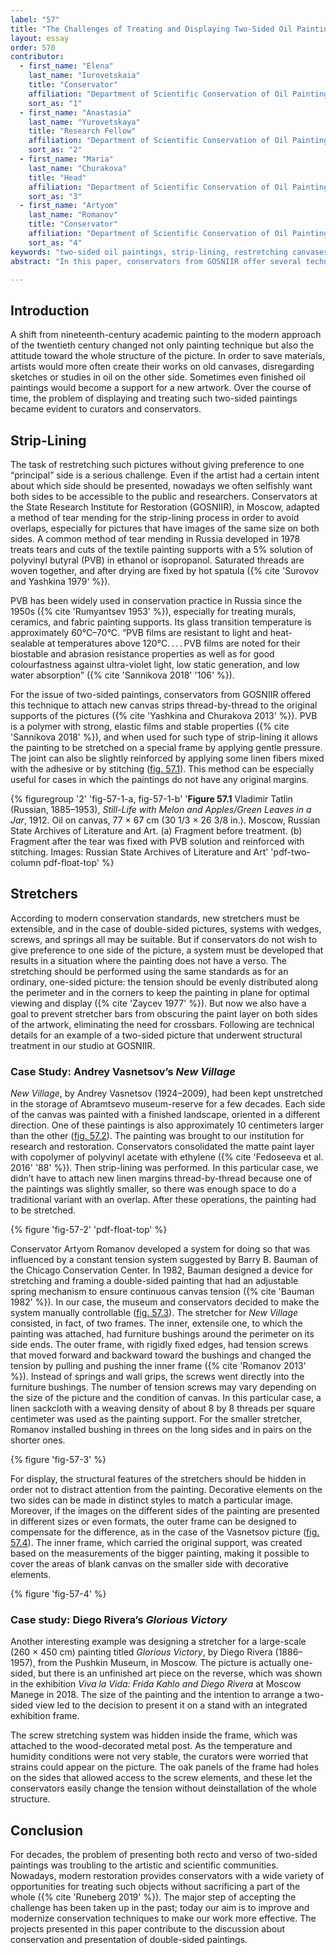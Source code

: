 ```yaml
---
label: "57"
title: "The Challenges of Treating and Displaying Two-Sided Oil Paintings"
layout: essay
order: 570
contributor:
  - first_name: "Elena"
    last_name: "Iurovetskaia"
    title: "Conservator"
    affiliation: "Department of Scientific Conservation of Oil Paintings, State Research Institute for Restoration (GOSNIIR), Moscow"
    sort_as: "1"
  - first_name: "Anastasia"
    last_name: "Yurovetskaya"
    title: "Research Fellow"
    affiliation: "Department of Scientific Conservation of Oil Paintings, State Research Institute for Restoration (GOSNIIR), Moscow"
    sort_as: "2"
  - first_name: "Maria"
    last_name: "Churakova"
    title: "Head"
    affiliation: "Department of Scientific Conservation of Oil Paintings, State Research Institute for Restoration (GOSNIIR), Moscow"
    sort_as: "3"
  - first_name: "Artyom"
    last_name: "Romanov"
    title: "Conservator"
    affiliation: "Department of Scientific Conservation of Oil Paintings, State Research Institute for Restoration (GOSNIIR), Moscow"
    sort_as: "4"
keywords: "two-sided oil paintings, strip-lining, restretching canvases, tear-mending technique, stretchers"
abstract: "In this paper, conservators from GOSNIIR offer several techniques for displaying and treating two-sided paintings without giving preference to one as the main side. They have adapted a method of tear mending for the process of strip-lining. The edging margins of the painting are connected to the new canvas strips thread-by-thread with polyvinyl butyral in isopropanol. Its strong, elastic film allows application of gentle pressure to stretch the painting on a special frame. The joint can be strengthened by stitching. For restretching, a manually controlled system is offered consisting of two frames: an inner extensile one, to which the painting is attached, and an outer frame with rigidly fixed edges with screws that move forward and backward toward the bushings and change the tension by pulling and pushing the inner frame. The techniques are discussed using case studies as examples."

---
```


## Introduction

A shift from nineteenth-century academic painting to the modern approach of the twentieth century changed not only painting technique but also the attitude toward the whole structure of the picture. In order to save materials, artists would more often create their works on old canvases, disregarding sketches or studies in oil on the other side. Sometimes even finished oil paintings would become a support for a new artwork. Over the course of time, the problem of displaying and treating such two-sided paintings became evident to curators and conservators.

## Strip-Lining

The task of restretching such pictures without giving preference to one “principal” side is a serious challenge. Even if the artist had a certain intent about which side should be presented, nowadays we often selfishly want both sides to be accessible to the public and researchers. Conservators at the State Research Institute for Restoration (GOSNIIR), in Moscow, adapted a method of tear mending for the strip-lining process in order to avoid overlaps, especially for pictures that have images of the same size on both sides. A common method of tear mending in Russia developed in 1978 treats tears and cuts of the textile painting supports with a 5% solution of polyvinyl butyral (PVB) in ethanol or isopropanol. Saturated threads are woven together, and after drying are fixed by hot spatula ({% cite 'Surovov and Yashkina 1979' %}).

PVB has been widely used in conservation practice in Russia since the 1950s ({% cite 'Rumyantsev 1953' %}), especially for treating murals, ceramics, and fabric painting supports. Its glass transition temperature is approximately 60°C–70°C. “PVB films are resistant to light and heat-sealable at temperatures above 120°C. . . . PVB films are noted for their biostable and abrasion resistance properties as well as for good colourfastness against ultra-violet light, low static generation, and low water absorption” ({% cite 'Sannikova 2018' '106' %}).

For the issue of two-sided paintings, conservators from GOSNIIR offered this technique to attach new canvas strips thread-by-thread to the original supports of the pictures ({% cite 'Yashkina and Churakova 2013' %}). PVB is a polymer with strong, elastic films and stable properties ({% cite 'Sannikova 2018' %}), and when used for such type of strip-lining it allows the painting to be stretched on a special frame by applying gentle pressure. The joint can also be slightly reinforced by applying some linen fibers mixed with the adhesive or by stitching ([fig. 57.1](#fig-57-1)). This method can be especially useful for cases in which the paintings do not have any original margins.

{% figuregroup '2' 'fig-57-1-a, fig-57-1-b' '**Figure 57.1** Vladimir Tatlin (Russian, 1885–1953), *Still-Life with Melon and Apples/Green Leaves in a Jar*, 1912. Oil on canvas, 77 × 67 cm (30 1/3 × 26 3/8 in.). Moscow, Russian State Archives of Literature and Art. (a) Fragment before treatment. (b) Fragment after the tear was fixed with PVB solution and reinforced with stitching. Images: Russian State Archives of Literature and Art' 'pdf-two-column pdf-float-top' %}

## Stretchers

According to modern conservation standards, new stretchers must be extensible, and in the case of double-sided pictures, systems with wedges, screws, and springs all may be suitable. But if conservators do not wish to give preference to one side of the picture, a system must be developed that results in a situation where the painting does not have a verso. The stretching should be performed using the same standards as for an ordinary, one-sided picture: the tension should be evenly distributed along the perimeter and in the corners to keep the painting in plane for optimal viewing and display ({% cite 'Zaycev 1977' %}). But now we also have a goal to prevent stretcher bars from obscuring the paint layer on both sides of the artwork, eliminating the need for crossbars. Following are technical details for an example of a two-sided picture that underwent structural treatment in our studio at GOSNIIR.

### Case Study: Andrey Vasnetsov’s *New Village*

*New Village*, by Andrey Vasnetsov (1924–2009), had been kept unstretched in the storage of Abramtsevo museum-reserve for a few decades. Each side of the canvas was painted with a finished landscape, oriented in a different direction. One of these paintings is also approximately 10 centimeters larger than the other ([fig. 57.2](#fig-57-2)). The painting was brought to our institution for research and restoration. Conservators consolidated the matte paint layer with copolymer of polyvinyl acetate with ethylene ({% cite 'Fedoseeva et al. 2016' '88' %}). Then strip-lining was performed. In this particular case, we didn’t have to attach new linen margins thread-by-thread because one of the paintings was slightly smaller, so there was enough space to do a traditional variant with an overlap. After these operations, the painting had to be stretched.

{% figure 'fig-57-2' 'pdf-float-top' %}

Conservator Artyom Romanov developed a system for doing so that was influenced by a constant tension system suggested by Barry B. Bauman of the Chicago Conservation Center. In 1982, Bauman designed a device for stretching and framing a double-sided painting that had an adjustable spring mechanism to ensure continuous canvas tension ({% cite 'Bauman 1982' %}). In our case, the museum and conservators decided to make the system manually controllable ([fig. 57.3](#fig-57-3)). The stretcher for *New Village* consisted, in fact, of two frames. The inner, extensile one, to which the painting was attached, had furniture bushings around the perimeter on its side ends. The outer frame, with rigidly fixed edges, had tension screws that moved forward and backward toward the bushings and changed the tension by pulling and pushing the inner frame ({% cite 'Romanov 2013' %}). Instead of springs and wall grips, the screws went directly into the furniture bushings. The number of tension screws may vary depending on the size of the picture and the condition of canvas. In this particular case, a linen sackcloth with a weaving density of about 8 by 8 threads per square centimeter was used as the painting support. For the smaller stretcher, Romanov installed bushing in threes on the long sides and in pairs on the shorter ones.

{% figure 'fig-57-3' %}

For display, the structural features of the stretchers should be hidden in order not to distract attention from the painting. Decorative elements on the two sides can be made in distinct styles to match a particular image. Moreover, if the images on the different sides of the painting are presented in different sizes or even formats, the outer frame can be designed to compensate for the difference, as in the case of the Vasnetsov picture ([fig. 57.4](#fig-57-4)). The inner frame, which carried the original support, was created based on the measurements of the bigger painting, making it possible to cover the areas of blank canvas on the smaller side with decorative elements.

{% figure 'fig-57-4' %}

### Case study: Diego Rivera’s *Glorious Victory*

Another interesting example was designing a stretcher for a large-scale (260 × 450 cm) painting titled *Glorious Victory*, by Diego Rivera (1886–1957), from the Pushkin Museum, in Moscow. The picture is actually one-sided, but there is an unfinished art piece on the reverse, which was shown in the exhibition *Viva la Vida: Frida Kahlo and Diego Rivera* at Moscow Manege in 2018. The size of the painting and the intention to arrange a two-sided view led to the decision to present it on a stand with an integrated exhibition frame.

The screw stretching system was hidden inside the frame, which was attached to the wood-decorated metal post. As the temperature and humidity conditions were not very stable, the curators were worried that strains could appear on the picture. The oak panels of the frame had holes on the sides that allowed access to the screw elements, and these let the conservators easily change the tension without deinstallation of the whole structure.

## Conclusion

For decades, the problem of presenting both recto and verso of two-sided paintings was troubling to the artistic and scientific communities. Nowadays, modern restoration provides conservators with a wide variety of opportunities for treating such objects without sacrificing a part of the whole ({% cite 'Runeberg 2019' %}). The major step of accepting the challenge has been taken up in the past; today our aim is to improve and modernize conservation techniques to make our work more effective. The projects presented in this paper contribute to the discussion about conservation and presentation of double-sided paintings.
